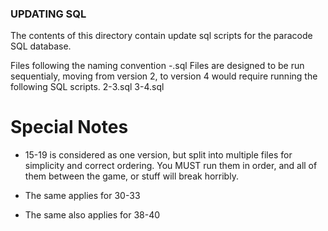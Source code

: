 ### UPDATING SQL
The contents of this directory contain update sql scripts for the paracode SQL database.

Files following the naming convention <old number>-<new number>.sql
Files are designed to be run sequentialy, moving from version 2, to version 4 would require running the following SQL scripts.
2-3.sql
3-4.sql

# Special Notes

- 15-19 is considered as one version, but split into multiple files for simplicity and correct ordering. You MUST run them in order, and all of them between the game, or stuff will break horribly.

- The same applies for 30-33

- The same also applies for 38-40
